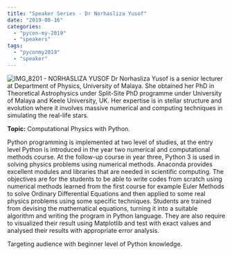 ```yaml
---
title: "Speaker Series - Dr Norhasliza Yusof"
date: "2019-08-16"
categories:
  - "pycon-my-2019"
  - "speakers"
tags:
  - "pyconmy2019"
  - "speaker"
---
```


![IMG_8201 - NORHASLIZA YUSOF](/archived-images/img_8201-norhasliza-yusof.jpg) Dr Norhasliza Yusof is a senior lecturer at Department of Physics, University of Malaya. She obtained her PhD in Theoretical Astrophysics under Split-Site PhD programme under University of Malaya and Keele University, UK. Her expertise is in stellar structure and evolution where it involves massive numerical and computing techniques in simulating the real-life stars.

**Topic:** Computational Physics with Python.

Python programming is implemented at two level of studies, at the entry level Python is introduced in the year two numerical and computational methods course. At the follow-up course in year three, Python 3 is used in solving physics problems using numerical methods. Anaconda provides excellent modules and libraries that are needed in scientific computing. The objectives are for the students to be able to write codes from scratch using numerical methods learned from the first course for example Euler Methods to solve Ordinary Differential Equations and then applied to some real physics problems using some specific techniques. Students are trained from devising the mathematical equations, turning it into a suitable algorithm and writing the program in Python language. They are also require to visualized their result using Matplotlib and test with exact values and analysed their results with appropriate error analysis.

Targeting audience with beginner level of Python knowledge.
